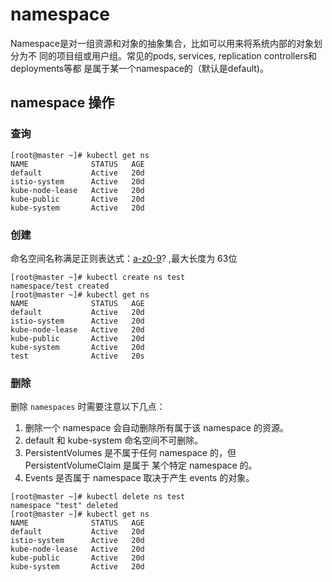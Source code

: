 # namespace

Namespace是对一组资源和对象的抽象集合，比如可以用来将系统内部的对象划分为不 同的项目组或用户组。常见的pods, services, replication controllers和deployments等都 是属于某一个namespace的（默认是default)。

## namespace 操作

### 查询

```
[root@master ~]# kubectl get ns
NAME              STATUS   AGE
default           Active   20d
istio-system      Active   20d
kube-node-lease   Active   20d
kube-public       Active   20d
kube-system       Active   20d
```

### 创建

命名空间名称满足正则表达式：[a-z0-9]([-a-z0-9]*[a-z0-9])? ,最大长度为 63位

```
[root@master ~]# kubectl create ns test
namespace/test created
[root@master ~]# kubectl get ns
NAME              STATUS   AGE
default           Active   20d
istio-system      Active   20d
kube-node-lease   Active   20d
kube-public       Active   20d
kube-system       Active   20d
test              Active   20s
```

### 删除

删除 `namespaces` 时需要注意以下几点：

1. 删除一个 namespace 会自动删除所有属于该 namespace 的资源。 
2. default 和 kube-system 命名空间不可删除。
3. PersistentVolumes 是不属于任何 namespace 的，但 PersistentVolumeClaim 是属于 某个特定 namespace 的。
4. Events 是否属于 namespace 取决于产生 events 的对象。

```
[root@master ~]# kubectl delete ns test
namespace "test" deleted
[root@master ~]# kubectl get ns
NAME              STATUS   AGE
default           Active   20d
istio-system      Active   20d
kube-node-lease   Active   20d
kube-public       Active   20d
kube-system       Active   20d
```
